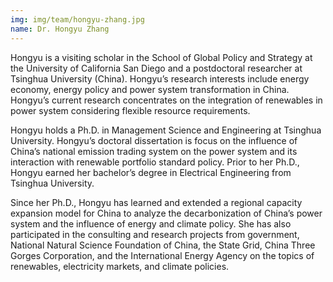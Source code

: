 ```yaml
---
img: img/team/hongyu-zhang.jpg
name: Dr. Hongyu Zhang
---
```



Hongyu is a visiting scholar in the School of Global Policy and Strategy at the University of California San Diego and a postdoctoral researcher at Tsinghua University (China). Hongyu’s research interests include energy economy, energy policy and power system transformation in China. Hongyu’s current research concentrates on the integration of renewables in power system considering flexible resource requirements.

Hongyu holds a Ph.D. in Management Science and Engineering at Tsinghua University. Hongyu’s doctoral dissertation is focus on the influence of China’s national emission trading system on the power system and its interaction with renewable portfolio standard policy. Prior to her Ph.D., Hongyu earned her bachelor’s degree in Electrical Engineering from Tsinghua University.

Since her Ph.D., Hongyu has learned and extended a regional capacity expansion model for China to analyze the decarbonization of China’s power system and the influence of energy and climate policy. She has also participated in the consulting and research projects from government, National Natural Science Foundation of China, the State Grid, China Three Gorges Corporation, and the International Energy Agency on the topics of renewables, electricity markets, and climate policies.


